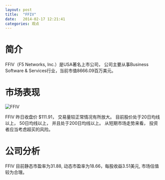 ```yaml
---
layout: post
title:  "FFIV"
date:   2014-02-17 12:21:41
categories: 观点
---
```


# 简介
FFIV（F5 Networks, Inc.）是USA著名上市公司，
公司主要从事Business Software & Services行业，当前市值8666.09百万美元。

# 市场表现

![FFIV](http://finviz.com/chart.ashx?t=FFIV&ty=c&ta=1&p=d&s=l)

FFIV 昨日收盘价 $111.91，
交易量较正常情况有所放大。
目前股价处于20日均线以上，
50日均线以上，
并且处于200日均线以上。
从短期市场走势来看，
投资者应当考虑超买的风险。

# 公司分析
FFIV 目前静态市盈率为31.88, 动态市盈率为18.66，每股收益3.51美元,
市场估值较为合理。
